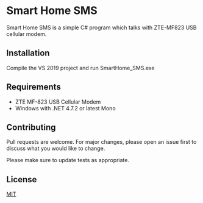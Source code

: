 # Smart Home SMS

Smart Home SMS is a simple C# program which talks with ZTE-MF823 USB cellular modem.

## Installation

Compile the VS 2019 project and run SmartHome_SMS.exe

## Requirements

- ZTE MF-823 USB Cellular Modem 
- Windows with .NET 4.7.2 or latest Mono

## Contributing
Pull requests are welcome. For major changes, please open an issue first to discuss what you would like to change.

Please make sure to update tests as appropriate.

## License
[MIT](https://choosealicense.com/licenses/mit/)